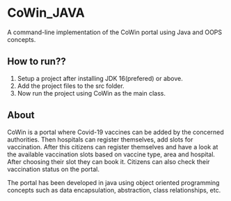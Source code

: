 # CoWin_JAVA
A command-line implementation of the CoWin portal using Java and OOPS concepts.

## How to run?? 
  1. Setup a project after installing JDK 16(prefered) or above.
  2. Add the project files to the src folder.
  3. Now run the project using CoWin as the main class.

## About
CoWin is a portal where Covid-19 vaccines can be added by the concerned authorities. Then hospitals can register themselves, add slots for vaccination.
After this citizens can register themselves and have a look at the available vaccination slots based on vaccine type, area and hospital. After choosing their slot they can book it.
Citizens can also check their vaccination status on the portal.

The portal has been developed in java using object oriented programming concepts such as data encapsulation, abstraction, class relationships, etc.
